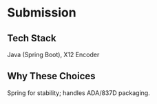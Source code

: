 # Submission

## Tech Stack
Java (Spring Boot), X12 Encoder

## Why These Choices
Spring for stability; handles ADA/837D packaging.

